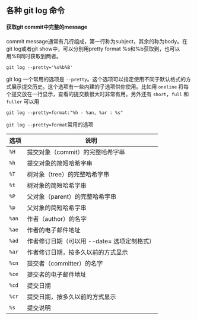 ## 各种 git log 命令

#### 获取git commit中完整的message  
commit message通常有几行组成，第一行称为subject，其余的称为body。在git log或者git show中，可以分别用pretty format %s和%b获取到，也可以用%B同时获取到两者。

    git log --pretty='%s%b%B'


 git log 一个常用的选项是 `--pretty`。这个选项可以指定使用不同于默认格式的方式展示提交历史。这个选项有一些内建的子选项供你使用。比如用 `oneline` 将每个提交放在一行显示，查看的提交数很大时非常有用。另外还有 `short`，`full` 和 `fuller` 可以用

    git log --pretty=format:"%h - %an, %ar : %s"

`git log --pretty=format`常用的选项

| 选项 | 说明 |
|-|-|
| `%H` | 提交对象（commit）的完整哈希字串 |
| `%h` | 提交对象的简短哈希字串 |
| `%T` | 树对象（tree）的完整哈希字串 |
| `%t` | 树对象的简短哈希字串 |
| `%P` | 父对象（parent）的完整哈希字串 |
| `%p` | 父对象的简短哈希字串 |
| `%an` | 作者（author）的名字 |
| `%ae` | 作者的电子邮件地址 |
| `%ad` | 作者修订日期（可以用 --date= 选项定制格式） |
| `%ar` | 作者修订日期，按多久以前的方式显示 |
| `%cn` | 提交者（committer）的名字 |
| `%ce` | 提交者的电子邮件地址 |
| `%cd` | 提交日期 |
| `%cr` | 提交日期，按多久以前的方式显示 |
| `%s` | 提交说明 |

